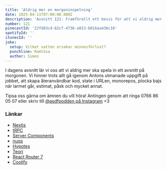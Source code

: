 ```yaml
---
title: 'Aldrig mer en morgoninspelning'
date: 2025-04-11T07:00:00.000Z
description: 'Avsnitt 121: Framförallt ett bevis för att vi aldrig mer ska spela in ett avsnitt på morgonen, plus lite annat.'
number: 121
pinecastId: '22fd83cd-82cf-4736-a013-b816aa436c16'
spotifyId: ''
itunesId: ''
joke:
  setup: Vilket vatten orsakar minnesförlust?
  punchline: Ramlösa
  author: Simon
---
```


I dagens avsnitt lär vi oss att vi aldrig mer ska spela in ett avsnitt på morgonen. Vi hinner trots allt gå igenom Antons utmanade uppgift på jobbet, att skapa återanvändbar kod, state i URLen, monorepos, plocka bajs när larmet går, estimat, påsk och mycket annat.

Tipsa oss gärna om ämnen du vill höra! Antingen genom att ringa 0766 86 05 07 eller skriv till [@asdfpodden på Instagram](https://www.instagram.com/asdfpodden/) &lt;3

### Länkar

- [Nextjs](https://nextjs.org/)
- [tRPC](https://trpc.io/)
- [Server Components](https://react.dev/reference/rsc/server-components)
- [nuqs](https://nuqs.47ng.com/)
- [Hypotes](https://sv.wikipedia.org/wiki/Hypotes)
- [Teori](https://sv.wikipedia.org/wiki/Teori)
- [React Router 7](https://reactrouter.com/)
- [Coolify](https://coolify.io/)